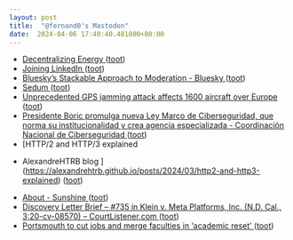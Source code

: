 ```yaml
---
layout: post
title:  "@fernand0's Mastodon"
date:  2024-04-06 17:40:40.481000+00:00
---
```

*  [Decentralizing Energy  ](https://www.windley.com/archives/2024/03/decentralizing_energy.shtml) ([toot](https://mastodon.social/@fernand0/112225500559773868))
*  [Joining LinkedIn ](https://martinfowler.com/articles/2024-joining-linkedin.htm) ([toot](https://mastodon.social/@fernand0/112225123504581824))
*  [Bluesky’s Stackable Approach to Moderation - Bluesky ](https://bsky.social/about/blog/03-12-2024-stackable-moderatio) ([toot](https://mastodon.social/@fernand0/112224946824465080))
*  [Sedum ](https://www.flickr.com/photos/fernand0/53623759147) ([toot](https://mastodon.social/@fernand0/112224897165466519))
*  [Unprecedented GPS jamming attack affects 1600 aircraft over Europe ](https://www.newscientist.com/article/2424678-unprecedented-gps-jamming-attack-affects-1600-aircraft-over-europe) ([toot](https://mastodon.social/@fernand0/112224786544423819))
*  [Presidente Boric promulga nueva Ley Marco de Ciberseguridad, que norma su institucionalidad y crea agencia especializada - Coordinación Nacional de Ciberseguridad ](https://ciberseguridad.gob.cl/noticias/presidente-boric-promulga-nueva-ley-marco-de-ciberseguridad) ([toot](https://mastodon.social/@fernand0/112223980945697508))
*  [HTTP/2 and HTTP/3 explained
 - AlexandreHTRB blog ](https://alexandrehtrb.github.io/posts/2024/03/http2-and-http3-explained) ([toot](https://mastodon.social/@fernand0/112223797166108906))
*  [About - Sunshine ](https://sunshine.com/about) ([toot](https://mastodon.social/@fernand0/112223538139207065))
*  [Discovery Letter Brief – #735 in Klein v. Meta Platforms, Inc. (N.D. Cal., 3:20-cv-08570) – CourtListener.com  ](https://storage.courtlistener.com/recap/gov.uscourts.cand.369872/gov.uscourts.cand.369872.735.0.pdf) ([toot](https://mastodon.social/@fernand0/112223288194566623))
*  [Portsmouth to cut jobs and merge faculties in ‘academic reset’ ](https://www.timeshighereducation.com/news/portsmouth-cut-jobs-and-merge-faculties-academic-rese) ([toot](https://mastodon.social/@fernand0/112221605244908027))
